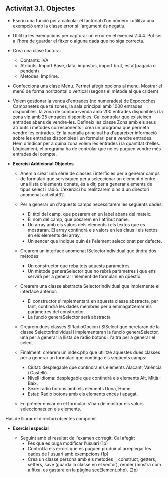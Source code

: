 ## Activitat 3.1. Objectes

* Escriu una funció per a calcular el factorial d'un número i utilitza una exempció amb la classe error si l'argument és negatiu.
* Utilitza les exempcions per capturar un error en el exercisi 2.4.4. Pot ser a l'hora de guardar el fitxer o alguna dada que no siga correcta.

* Crea una clase factura:
	* Contants: IVA
	* Atributs: Import Base, data, impostos, import brut, estat(pagada o pendent)
	* Metodes: Imprime. 

* Confecciona una clase Menu. Permet afegir opcions al menu. Mostrar el menú de forma horitzontal o vertical (segons el mètode al que cridem)

* Volem gestionar la venda d'entrades (no numerades) de
Expocoches Campanetes que té zones, la sala principal amb 1000 entrades disponibles, la zona de compra-venda amb 200 entrades disponibles i la zona vip amb 25 entrades disponibles. Cal controlar que existeixen entrades abans de vendre-les. Defineix les classe Zona amb els seus atributs i mètodes corresponents i crea
un programa que permeta vendre les entrades. En la pantalla principal ha d'aparéixer informació
sobre les entrades disponibles i un formulari per a vendre entrades. Hem d'indicar per a quina
zona volem les entrades i la quantitat d'elles. Lògicament, el programa ha de controlar que no
es puguen vendre més entrades del compte.


* **Exercisi Addicional Objectes**
	* Anem a crear una sèrie de classes i interfícies per a generar camps de formulari que servisquen per a seleccionar un element d'entre una llista d'elements donats, és a dir, per a generar elements de tipus select i ràdio.
L'exercici ho realitzarem dins d'un directori anomenat activitat32.

	* Per a generar un d'aquests camps necessitarem les següents dades:
   		* El títol del camp, que posarem en un label abans del mateix.
   		* El nom del camp, que posarem en l'atribut name.
   		* Un array amb els valors dels elements i els textos que es mostraran. El array contindrà els valors en les claus i els textos en els elements del array.
   		* Un sencer que indique quin és l'element seleccionat per defecte.

	* Crearem un interface anomenat ISelectorIndividual que tindrà dos mètodes:
   		* Un constructor que reba tots aquests paràmetres
   		* Un mètode generaSelector que no rebrà paràmetres i que ens servirà per a generar l'element de formulari en qüestió.
	* Crearem una classe abstracta SelectorIndividual que implemente el interface anterior:
   		* El constructor s'implementarà en aquesta classe abstracta, per tant, contindrà les dades membres per a emmagatzemar els paràmetres del constructor.
   		* La funció generaSelector serà abstracta
	* Crearem dues classes SIRadioOpcion i SISelect que heretaran de la classe SelectorIndividual i implementaran la funció generaSelector, una per a generar la llista de ràdio botons i l'altra per a generar el select
	* Finalment, crearem un index.php que utilitze aquestes dues classes per a generar un formulari que continga els següents camps:
   		* Ciutat: desplegable que contindrà els elements Alacant, València i Castelló.
   		* Nivell idioma: desplegable que contindrà els elements Alt, Mitjà i Baix.
   		* Sexe: radio botons amb els elements Dona, Home
   		* Estat: Radio botons amb els elements encès i apagat.
   
	* En prémer enviar en el formulari s'han de mostrar els valors seleccionats en els elements.

Has de lliurar el directori objectes comprimit

* **Exercisi especial** 

	* Seguint amb el resultat de l'examen corregit. Cal afegir:
		* Fes que es puga modificar l'usuari (1p)
		* Control.la els errors que es puguen produir al arreplegar les dades de l'usuari amb exempcions (1p)
		* Crea un classe persona amb els metodes __construct, getters, setters, save (guarda la classe en el vector), render (mostra com a fitxa, es gastarà en la pàgina seeElement.php). (2p)